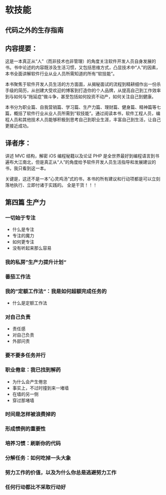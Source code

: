# 软技能
## 代码之外的生存指南


## 内容提要：

这是一本真正从“人”（而非技术也非管理）的角度关注软件开发人员自身发展的书。书中论述的内容既涉及生活习惯，又包括思维方式，凸显技术中“人”的因素，本书全面讲解软件行业从业人员所需知道的所有“软技能”。


本书聚焦于软件开发人员生活的方方面面，从揭秘面试的流程到精耕细作出一份杀手级的简历，从创建大受欢迎的博客到打造你的个人品牌，从提高自己到工作效率到与如何与“拖延症”做斗争，甚至包括如何投资不动产，如何关注自己到健康。


本书分为职业篇、自我营销篇、学习篇、生产力篇、理财篇、健身篇、精神篇等七篇，概括了软件行业从业人员所需到“软技能”。通过阅读本书，软件工程人员，编程人员和其他技术人员能够积极到思考自己到职业生涯，丰富自己到生活，让自己更接近成功。


## 译者序：

讲述 MVC 结构，解密 iOS 编程秘籍以及论证 PHP 是全世界最好到编程语言到书遍布大江南北，但是真正从“人”的角度给予软件开发人员生活指导和发展建议的书，我只看到这一本。


关键是，这还不是一本“心灵鸡汤”式的书，本书的所有建议和行动项都是可以立刻落地执行、立即付诸于实践的。
全是干货！！！



## 第四篇 生产力


### 一切始于专注

- 什么是专注
- 专注的魔力
- 如何更专注
- 没有听起来那么容易


### 我的私房”生产力提升计划“


### 番茄工作法


### 我的”定额工作法“：我是如何超额完成任务的

- 什么是定额工作法


### 对自己负责

- 责任感
- 对自己负责
- 外部问责


### 要不要多任务并行


### 职业倦怠：我已找到解药

- 为什么会产生倦怠
- 事实上，不过时撞到来一堵墙
- 在墙的另一侧
- 穿过那堵墙


### 时间是怎样被浪费掉的


### 形成惯例的重要性


### 培养习惯：刷新你的代码


### 分解任务：如何吃掉一头大象


### 努力工作的价值，以及为什么你总是逃避努力工作


### 任何行动都比不采取行动好
